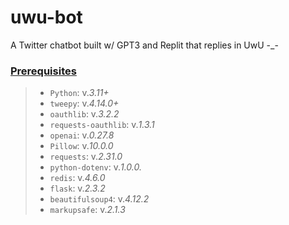 # uwu-bot
A Twitter chatbot built w/ GPT3 and Replit that replies in UwU -_-


### <ins>Prerequisites</ins>
> - `Python`: v.*3.11+*
> - `tweepy`: v.*4.14.0+*
> - `oauthlib`: v.*3.2.2*
> - `requests-oauthlib`: v.*1.3.1*
> - `openai`: v.*0.27.8*
> - `Pillow`: v.*10.0.0*
> - `requests`: v.*2.31.0*
> - `python-dotenv`: v.*1.0.0.*
> - `redis`: v.*4.6.0*
> - `flask`: v.*2.3.2*
> - `beautifulsoup4`: v.*4.12.2*
> - `markupsafe`: v.*2.1.3*